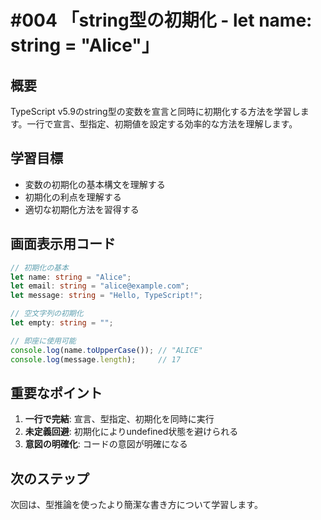 # #004 「string型の初期化 - let name: string = "Alice"」

## 概要
TypeScript v5.9のstring型の変数を宣言と同時に初期化する方法を学習します。一行で宣言、型指定、初期値を設定する効率的な方法を理解します。

## 学習目標
- 変数の初期化の基本構文を理解する
- 初期化の利点を理解する
- 適切な初期化方法を習得する

## 画面表示用コード

```typescript
// 初期化の基本
let name: string = "Alice";
let email: string = "alice@example.com";
let message: string = "Hello, TypeScript!";

// 空文字列の初期化
let empty: string = "";

// 即座に使用可能
console.log(name.toUpperCase()); // "ALICE"
console.log(message.length);     // 17
```

## 重要なポイント
1. **一行で完結**: 宣言、型指定、初期化を同時に実行
2. **未定義回避**: 初期化によりundefined状態を避けられる
3. **意図の明確化**: コードの意図が明確になる

## 次のステップ
次回は、型推論を使ったより簡潔な書き方について学習します。